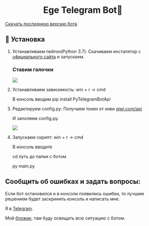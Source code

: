 <h1 align="center">Ege Telegram Bot👋</h1>
<a href="https://github.com/daveusa31/TG_ege_bot/releases">Скачать последнюю версию бота</a>

## 🚀 Установка

1. Устанавливаем пейтон(Python 3.7):
	Скачиваем инсталятор с [официального сайта](https://www.python.org/ftp/python/3.7.3/python-3.7.3.exe) и запускаем.

    <h3>Ставим галочки</h3>

    ![](https://telegra.ph/file/eda752da317fa1fe9679d.png)



2. Устанавливаем зависимость:
	win + r -> cmd 

	В консоль вводим pip install PyTelegramBotApi



3. Редактируем config.py:
	Получаем токен от киви <a href="https://qiwi.com/api">qiwi.com/api</a>
	
	И заполяем config.py.

	![](https://i5.imageban.ru/out/2020/03/01/20af1042090db2f9da5f8e353bbe680f.png)



4. Запускаем скрипт:
	win + r -> cmd 

	В консоль вводите

	cd путь до папки с ботом

	py main.py




## Сообщить об ошибках и задать вопросы:
Если бот остановился и в консоли появились ошибки, то лучшим решением будет заскринить консоль и написать мне.


Я в [Telegram](https://t.me/j0pa228). 

Мой [бложик](https://t.me/nnn_blog), там буду освещать всю ситуацию с ботом.